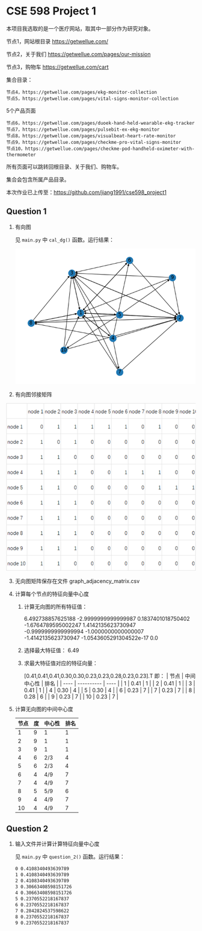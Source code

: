 # CSE 598 Project 1

本项目我选取的是一个医疗网站，取其中一部分作为研究对象。

节点1，网站根目录 https://getwellue.com/

节点2，关于我们 https://getwellue.com/pages/our-mission

节点3，购物车 https://getwellue.com/cart

集合目录：

```
节点4，https://getwellue.com/pages/ekg-monitor-collection
节点5，https://getwellue.com/pages/vital-signs-monitor-collection
```

5个产品页面

	节点6，https://getwellue.com/pages/duoek-hand-held-wearable-ekg-tracker
	节点7，https://getwellue.com/pages/pulsebit-ex-ekg-monitor
	节点8，https://getwellue.com/pages/visualbeat-heart-rate-monitor
	节点9，https://getwellue.com/pages/checkme-pro-vital-signs-monitor
	节点10，https://getwellue.com/pages/checkme-pod-handheld-oximeter-with-thermometer
所有页面可以跳转回根目录、关于我们、购物车。

集合会包含所属产品目录。

本次作业已上传至：https://github.com/jiang1991/cse598_project1

## Question 1

1. 有向图

   见 `main.py` 中 `cal_dg()` 函数。运行结果：

   ![有向图](./dg_1.png)

2. 有向图邻接矩阵

![dg_adjacency_matrix.png](./dg_adjacency_matrix.png)

3. 无向图矩阵保存在文件 graph_adjacency_matrix.csv

4. 计算每个节点的特征向量中心度

   1. 计算无向图的所有特征值：

      6.492738857625188
      -2.9999999999999987
      0.1837401018750402
      -1.6764789595002247
      1.4142135623730947
      -0.9999999999999994
      -1.0000000000000007
      -1.4142135623730947
      -1.0543605291304522e-17
      0.0

   2. 选择最大特征值： 6.49

   3. 求最大特征值对应的特征向量：

      [0.41,0.41,0.41,0.30,0.30,0.23,0.23,0.28,0.23,0.23].T
      即：
      | 节点 | 中间中心性 | 排名 |
      | ---- | ---------- | ---- |
      | 1    | 0.41         | 1    |
      | 2    | 0.41         | 1    |
      | 3    | 0.41         | 1    |
      | 4    | 0.30         | 4    |
      | 5    | 0.30         | 4    |
      | 6    | 0.23         | 7    |
      | 7    | 0.23         | 7    |
      | 8    | 0.28         | 6    |
      | 9    | 0.23         | 7    |
      | 10   | 0.23         | 7    |

5. 计算无向图的中间中心度

   | 节点 | 度 |中心性 | 排名 |
   | ---- | -- | ------ | ---- |
   | 1    |	9 | 1     | 1    |
   | 2    |	9 | 1     | 1    |
   | 3    |	9 | 1     | 1    |
   | 4    |	6 | 2/3     | 4    |
   | 5    |	6 | 2/3     | 4    |
   | 6    |	4 | 4/9     | 7    |
   | 7    |	4 | 4/9     | 7    |
   | 8    |	5 | 5/9     | 6    |
   | 9    |	4 | 4/9     | 7    |
   | 10   |	4 | 4/9     | 7    |

## Question 2

1. 输入文件并计算计算特征向量中心度

   见 `main.py` 中 `question_2()` 函数。运行结果：

   ```
   0 0.4108340493639789
   1 0.4108340493639789
   2 0.4108340493639789
   3 0.30663408598151726
   4 0.30663408598151726
   5 0.2370552218167837
   6 0.2370552218167837
   7 0.2842824537598622
   8 0.2370552218167837
   9 0.2370552218167837
   ```

   